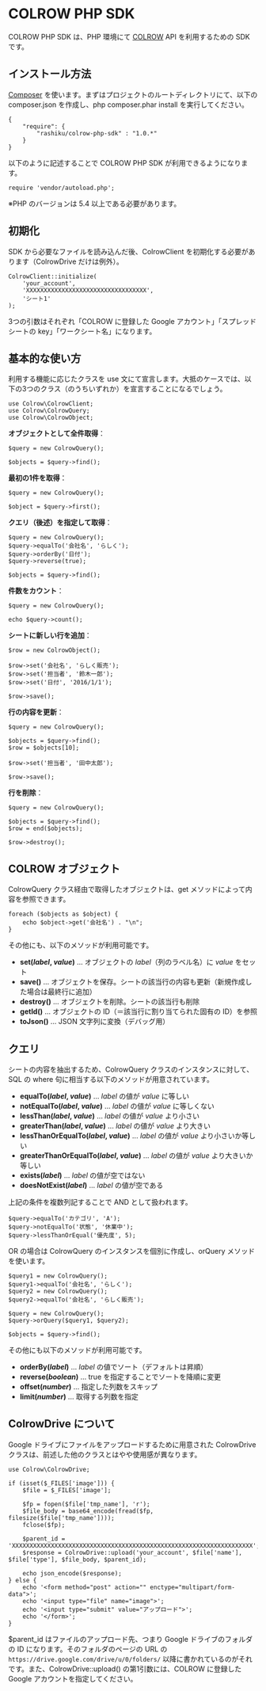 # COLROW PHP SDK
COLROW PHP SDK は、PHP 環境にて [COLROW](http://colrow.net/) API を利用するための SDK です。

## インストール方法
[Composer](https://getcomposer.org/download/) を使います。まずはプロジェクトのルートディレクトリにて、以下の composer.json を作成し、php composer.phar install を実行してください。
```
{
    "require": {
        "rashiku/colrow-php-sdk" : "1.0.*"
    }
}
```
以下のように記述することで COLROW PHP SDK が利用できるようになります。
```
require 'vendor/autoload.php';
```
※PHP のバージョンは 5.4 以上である必要があります。

## 初期化
SDK から必要なファイルを読み込んだ後、ColrowClient を初期化する必要があります（ColrowDrive だけは例外）。
```
ColrowClient::initialize(
    'your_account',
    'XXXXXXXXXXXXXXXXXXXXXXXXXXXXXXXXXX',
    'シート1'
);
```
3つの引数はそれぞれ「COLROW に登録した Google アカウント」「スプレッドシートの key」「ワークシート名」になります。

## 基本的な使い方
利用する機能に応じたクラスを use 文にて宣言します。大抵のケースでは、以下の3つのクラス（のうちいずれか）を宣言することになるでしょう。
```
use Colrow\ColrowClient;
use Colrow\ColrowQuery;
use Colrow\ColrowObject;
```

**オブジェクトとして全件取得**：
```
$query = new ColrowQuery();

$objects = $query->find();
```

**最初の1件を取得**：
```
$query = new ColrowQuery();

$object = $query->first();
```

**クエリ（後述）を指定して取得**：
```
$query = new ColrowQuery();
$query->equalTo('会社名', 'らしく');
$query->orderBy('日付');
$query->reverse(true);

$objects = $query->find();
```

**件数をカウント**：
```
$query = new ColrowQuery();

echo $query->count();
```

**シートに新しい行を追加**：
```
$row = new ColrowObject();

$row->set('会社名', 'らしく販売');
$row->set('担当者', '鈴木一郎');
$row->set('日付', '2016/1/1');

$row->save();
```

**行の内容を更新**：
```
$query = new ColrowQuery();

$objects = $query->find();
$row = $objects[10];

$row->set('担当者', '田中太郎');

$row->save();
```

**行を削除**：
```
$query = new ColrowQuery();

$objects = $query->find();
$row = end($objects);

$row->destroy();
```

## COLROW オブジェクト
ColrowQuery クラス経由で取得したオブジェクトは、get メソッドによって内容を参照できます。
```
foreach ($objects as $object) {
    echo $object->get('会社名') . "\n";
}
```
その他にも、以下のメソッドが利用可能です。

* **set(_label_, _value_)** ... オブジェクトの _label_（列のラベル名）に _value_ をセット
* **save()** ... オブジェクトを保存。シートの該当行の内容も更新（新規作成した場合は最終行に追加）
* **destroy()** ... オブジェクトを削除。シートの該当行も削除
* **getId()** ... オブジェクトの ID（＝該当行に割り当てられた固有の ID）を参照
* **toJson()** ... JSON 文字列に変換（デバッグ用）

## クエリ
シートの内容を抽出するため、ColrowQuery クラスのインスタンスに対して、SQL の where 句に相当する以下のメソッドが用意されています。

* **equalTo(_label_, _value_)** ... _label_ の値が _value_ に等しい
* **notEqualTo(_label_, _value_)** ... _label_ の値が _value_ に等しくない
* **lessThan(_label_, _value_)** ... _label_ の値が _value_ より小さい
* **greaterThan(_label_, _value_)** ... _label_ の値が _value_ より大きい
* **lessThanOrEqualTo(_label_, _value_)** ... _label_ の値が _value_ より小さいか等しい
* **greaterThanOrEqualTo(_label_, _value_)** ... _label_ の値が _value_ より大きいか等しい
* **exists(_label_)** ... _label_ の値が空ではない
* **doesNotExist(_label_)** ... _label_ の値が空である

上記の条件を複数列記することで AND として扱われます。
```
$query->equalTo('カテゴリ', 'A');
$query->notEqualTo('状態', '休業中');
$query->lessThanOrEqual('優先度', 5);
```

OR の場合は ColrowQuery のインスタンスを個別に作成し、orQuery メソッドを使います。
```
$query1 = new ColrowQuery();
$query1->equalTo('会社名', 'らしく');
$query2 = new ColrowQuery();
$query2->equalTo('会社名', 'らしく販売');

$query = new ColrowQuery();
$query->orQuery($query1, $query2);

$objects = $query->find();
```

その他にも以下のメソッドが利用可能です。

* **orderBy(_label_)** ... _label_ の値でソート（デフォルトは昇順）
* **reverse(_boolean_)** ... true を指定することでソートを降順に変更
* **offset(_number_)** ... 指定した列数をスキップ
* **limit(_number_)** ... 取得する列数を指定

## ColrowDrive について
Google ドライブにファイルをアップロードするために用意された ColrowDrive クラスは、前述した他のクラスとはやや使用感が異なります。
```
use Colrow\ColrowDrive;

if (isset($_FILES['image'])) {
    $file = $_FILES['image'];

    $fp = fopen($file['tmp_name'], 'r');
    $file_body = base64_encode(fread($fp, filesize($file['tmp_name'])));
    fclose($fp);

    $parent_id = 'XXXXXXXXXXXXXXXXXXXXXXXXXXXXXXXXXXXXXXXXXXXXXXXXXXXXXXXXXXXXXXXXXXXX';
    $response = ColrowDrive::upload('your_account', $file['name'], $file['type'], $file_body, $parent_id);

    echo json_encode($response);
} else {
    echo '<form method="post" action="" enctype="multipart/form-data">';
    echo '<input type="file" name="image">';
    echo '<input type="submit" value="アップロード">';
    echo '</form>';
}
```
$parent_id はファイルのアップロード先、つまり Google ドライブのフォルダの ID になります。そのフォルダのページの URL の `https://drive.google.com/drive/u/0/folders/` 以降に書かれているのがそれです。また、ColrowDrive::upload() の第1引数には、COLROW に登録した Google アカウントを指定してください。
